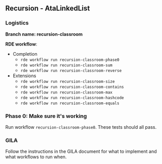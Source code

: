 ## Recursion - AtaLinkedList

### Logistics

**Branch name: recursion-classroom**

**RDE workflow**:
* Completion
  * `rde workflow run recursion-classroom-phase0`
  * `rde workflow run recursion-classroom-sum`
  * `rde workflow run recursion-classroom-reverse`
* Extensions
  * `rde workflow run recursion-classroom-size`
  * `rde workflow run recursion-classroom-contains`
  * `rde workflow run recursion-classroom-max`
  * `rde workflow run recursion-classroom-hashcode`
  * `rde workflow run recursion-classroom-equals`

### Phase 0: Make sure it's working

Run workflow `recursion-classroom-phase0`. These tests should all pass.

### GILA

Follow the instructions in the GILA document for what to
implement and what workflows to run when.
